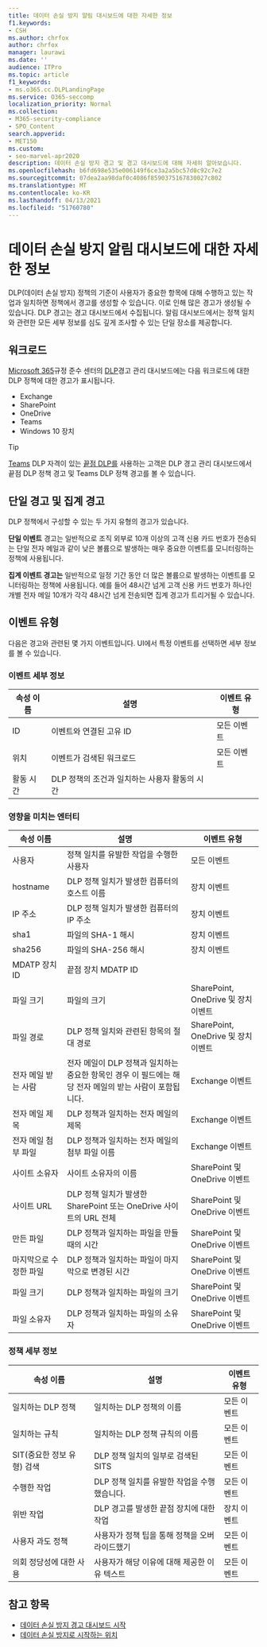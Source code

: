 ```yaml
---
title: 데이터 손실 방지 알림 대시보드에 대한 자세한 정보
f1.keywords:
- CSH
ms.author: chrfox
author: chrfox
manager: laurawi
ms.date: ''
audience: ITPro
ms.topic: article
f1_keywords:
- ms.o365.cc.DLPLandingPage
ms.service: O365-seccomp
localization_priority: Normal
ms.collection:
- M365-security-compliance
- SPO_Content
search.appverid:
- MET150
ms.custom:
- seo-marvel-apr2020
description: 데이터 손실 방지 경고 및 경고 대시보드에 대해 자세히 알아보습니다.
ms.openlocfilehash: b6fd698e535e006149f6ce3a2a5bc57d0c92c7e2
ms.sourcegitcommit: 07dea2aa98daf0c4086f8590375167830027c802
ms.translationtype: MT
ms.contentlocale: ko-KR
ms.lasthandoff: 04/13/2021
ms.locfileid: "51760780"
---
```

# <a name="learn-about-the-data-loss-prevention-alerts-dashboard"></a>데이터 손실 방지 알림 대시보드에 대한 자세한 정보

DLP(데이터 손실 방지) 정책의 기준이 사용자가 중요한 항목에 대해 수행하고 있는 작업과 일치하면 정책에서 경고를 생성할 수 있습니다. 이로 인해 많은 경고가 생성될 수 있습니다. DLP 경고는 경고 대시보드에서 수집됩니다. 알림 대시보드에서는 정책 일치와 관련한 모든 세부 정보를 심도 깊게 조사할 수 있는 단일 장소를 제공합니다.  

<!-- [Microsoft 365 compliance center](https://compliance.microsoft.com/)-->

## <a name="workloads"></a>워크로드

[Microsoft 365](https://compliance.microsoft.com/)규정 준수 센터의 [DLP](https://compliance.microsoft.com/datalossprevention?viewid=dlpalerts)경고 관리 대시보드에는 다음 워크로드에 대한 DLP 정책에 대한 경고가 표시됩니다.

- Exchange
- SharePoint
- OneDrive
- Teams
- Windows 10 장치 

> [!TIP]
> [Teams](dlp-microsoft-teams.md) DLP 자격이 있는 [끝점 DLP를](endpoint-dlp-learn-about.md) 사용하는 고객은 DLP 경고 관리 대시보드에서 끝점 DLP 정책 경고 및 Teams DLP 정책 경고를 볼 수 있습니다.

## <a name="single-alert-and-aggregate-alert"></a>단일 경고 및 집계 경고

DLP 정책에서 구성할 수 있는 두 가지 유형의 경고가 있습니다.

**단일 이벤트** 경고는 일반적으로 조직 외부로 10개 이상의 고객 신용 카드 번호가 전송되는 단일 전자 메일과 같이 낮은 볼륨으로 발생하는 매우 중요한 이벤트를 모니터링하는 정책에 사용됩니다.

**집계 이벤트 경고는** 일반적으로 일정 기간 동안 더 많은 볼륨으로 발생하는 이벤트를 모니터링하는 정책에 사용됩니다. 예를 들어 48시간 넘게 고객 신용 카드 번호가 하나인 개별 전자 메일 10개가 각각 48시간 넘게 전송되면 집계 경고가 트리거될 수 있습니다.

## <a name="types-of-events"></a>이벤트 유형

다음은 경고와 관련된 몇 가지 이벤트입니다. UI에서 특정 이벤트를 선택하면 세부 정보를 볼 수 있습니다. 

### <a name="event-details"></a>이벤트 세부 정보

|속성 이름  |설명  |이벤트 유형  |
|---------|---------|---------|
|ID |이벤트와 연결된 고유 ID |모든 이벤트 |
|위치 |이벤트가 검색된 워크로드|모든 이벤트 |
|활동 시간     |DLP 정책의 조건과 일치하는 사용자 활동의 시간 |

### <a name="impacted-entities"></a>영향을 미치는 엔터티

|속성 이름 |설명| 이벤트 유형|
|---------|---------|---------|
|사용자 | 정책 일치를 유발한 작업을 수행한 사용자 | 모든 이벤트|
|hostname | DLP 정책 일치가 발생한 컴퓨터의 호스트 이름 | 장치 이벤트|
|IP 주소 | DLP 정책 일치가 발생한 컴퓨터의 IP 주소 | 장치 이벤트|
|sha1 |파일의 SHA-1 해시 | 장치 이벤트|
|sha256 | 파일의 SHA-256 해시 | 장치 이벤트|
|MDATP 장치 ID | 끝점 장치 MDATP ID|
|파일 크기 | 파일의 크기| SharePoint, OneDrive 및 장치 이벤트|
|파일 경로 | DLP 정책 일치와 관련된 항목의 절대 경로 | SharePoint, OneDrive 및 장치 이벤트|
|전자 메일 받는 사람 |전자 메일이 DLP 정책과 일치하는 중요한 항목인 경우 이 필드에는 해당 전자 메일의 받는 사람이 포함됩니다.| Exchange 이벤트|
|전자 메일 제목 |DLP 정책과 일치하는 전자 메일의 제목 |Exchange 이벤트|
|전자 메일 첨부 파일 | DLP 정책과 일치하는 전자 메일의 첨부 파일 이름| Exchange 이벤트|
|사이트 소유자 |사이트 소유자의 이름| SharePoint 및 OneDrive 이벤트|
|사이트 URL |DLP 정책 일치가 발생한 SharePoint 또는 OneDrive 사이트의 URL 전체 |SharePoint 및 OneDrive 이벤트|
|만든 파일 |DLP 정책과 일치하는 파일을 만들 때의 시간 |SharePoint 및 OneDrive 이벤트|
|마지막으로 수정한 파일 | DLP 정책과 일치하는 파일이 마지막으로 변경된 시간 | SharePoint 및 OneDrive 이벤트|
|파일 크기 | DLP 정책과 일치하는 파일의 크기 |SharePoint 및 OneDrive 이벤트|
|파일 소유자 |DLP 정책과 일치하는 파일의 소유자 |SharePoint 및 OneDrive 이벤트|  

### <a name="policy-details"></a>정책 세부 정보

|속성 이름 |설명 |이벤트 유형 |
|---------|---------|---------|
|일치하는 DLP 정책 |일치하는 DLP 정책의 이름 |모든 이벤트|
|일치하는 규칙 |일치하는 DLP 정책 규칙의 이름 |모든 이벤트|
|SIT(중요한 정보 유형) 검색|DLP 정책 일치의 일부로 검색된 SITS |모든 이벤트|
|수행한 작업 |DLP 정책 일치를 유발한 작업을 수행했습니다.| 모든 이벤트|
|위반 작업 | DLP 경고를 발생한 끝점 장치에 대한 작업| 장치 이벤트 | 
|사용자 과도 정책 |사용자가 정책 팁을 통해 정책을 오버라이드했기 | 모든 이벤트|
|의회 정당성에 대한 사용 |사용자가 해당 이유에 대해 제공한 이유 텍스트 | 모든 이벤트|   

## <a name="see-also"></a>참고 항목

- [데이터 손실 방지 경고 대시보드 시작](dlp-alerts-dashboard-get-started.md)
- [데이터 손실 방지로 시작하는 위치](create-test-tune-dlp-policy.md#where-to-start-with-data-loss-prevention)